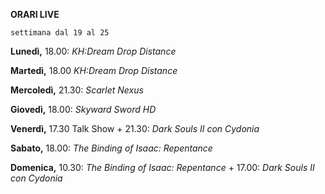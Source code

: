 <b>ORARI LIVE</b>
 
<code>settimana dal 19 al 25</code>
 
<b>Lunedì,</b> 18.00: <i>KH:Dream Drop Distance</i>

<b>Martedì,</b> 18.00 <i>KH:Dream Drop Distance</i>

<b>Mercoledì,</b> 21.30: <i>Scarlet Nexus</i>

<b>Giovedì,</b> 18.00: <i>Skyward Sword HD</i>

<b>Venerdì,</b> 17.30 Talk Show + 21.30: <i>Dark Souls II con Cydonia</i>

<b>Sabato,</b> 18.00: <i>The Binding of Isaac: Repentance</i>

<b>Domenica,</b> 10.30: <i>The Binding of Isaac: Repentance</i> + 17.00: <i>Dark Souls II con Cydonia</i>
 
